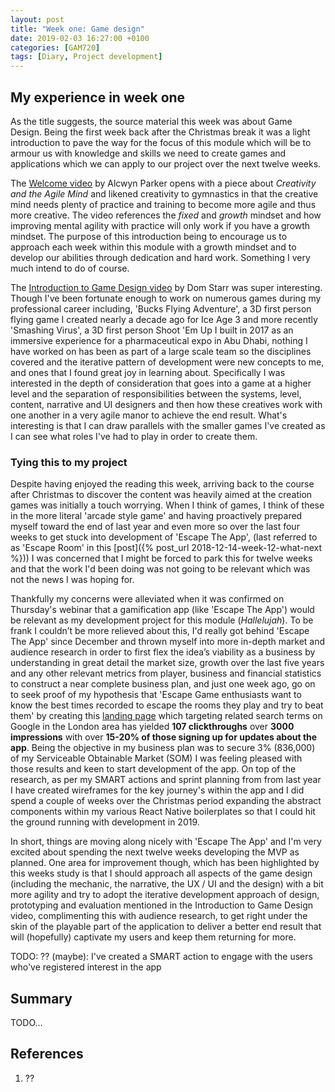 ```yaml
---
layout: post
title: "Week one: Game design"
date: 2019-02-03 16:27:00 +0100
categories: [GAM720]
tags: [Diary, Project development]
---
```


## My experience in week one

As the title suggests, the source material this week was about Game Design. Being the first week back after the Christmas break it was a light introduction to pave the way for the focus of this module which will be to armour us with knowledge and skills we need to create games and applications which we can apply to our project over the next twelve weeks.

The [Welcome video](https://falmouthflexible.instructure.com/courses/296/pages/week-1-introduction?module_item_id=19009) by Alcwyn Parker opens with a piece about *Creativity and the Agile Mind* and likened creativity to gymnastics in that the creative mind needs plenty of practice and training to become more agile and thus more creative. The video references the *fixed* and *growth* mindset and how improving mental agility with practice will only work if you have a growth mindset. The purpose of this introduction being to encourage us to approach each week within this module with a growth mindset and to develop our abilities through dedication and hard work. Something I very much intend to do of course.

The [Introduction to Game Design video](https://falmouthflexible.instructure.com/courses/296/pages/week-1-an-introduction-to-game-design?module_item_id=19013) by Dom Starr was super interesting. Though I've been fortunate enough to work on numerous games during my professional career including, 'Bucks Flying Adventure', a 3D first person flying game I created nearly a decade ago for Ice Age 3 and more recently 'Smashing Virus', a 3D first person Shoot 'Em Up I built in 2017 as an immersive experience for a pharmaceutical expo in Abu Dhabi, nothing I have worked on has been as part of a large scale team so the disciplines covered and the iterative pattern of development were new concepts to me, and ones that I found great joy in learning about. Specifically I was interested in the depth of consideration that goes into a game at a higher level and the separation of responsibilities between the systems, level, content, narrative and UI designers and then how these creatives work with one another in a very agile manor to achieve the end result. What's interesting is that I can draw parallels with the smaller games I've created as I can see what roles I've had to play in order to create them.

### Tying this to my project

Despite having enjoyed the reading this week, arriving back to the course after Christmas to discover the content was heavily aimed at the creation games was initially a touch worrying. When I think of games, I think of these in the more literal 'arcade style game' and having proactively prepared myself toward the end of last year and even more so over the last four weeks to get stuck into development of 'Escape The App', (last referred to as 'Escape Room' in this [post]({% post_url 2018-12-14-week-12-what-next %})) I was concerned that I might be forced to park this for twelve weeks and that the work I'd been doing was not going to be relevant which was not the news I was hoping for.

Thankfully my concerns were alleviated when it was confirmed on Thursday's webinar that a gamification app (like 'Escape The App') would be relevant as my development project for this module (*Hallelujah*). To be frank I couldn’t be more relieved about this, I'd really got behind 'Escape The App' since December and thrown myself into more in-depth market and audience research in order to first flex the idea’s viability as a business by understanding in great detail the market size, growth over the last five years and any other relevant metrics from player, business and financial statistics to construct a near complete business plan, and just one week ago, go on to seek proof of my hypothesis that 'Escape Game enthusiasts want to know the best times recorded to escape the rooms they play and try to beat them' by creating this [landing page](https://www.escapetheapp.com/) which targeting related search terms on Google in the London area has yielded **107 clickthroughs** over **3000 impressions** with over **15-20% of those signing up for updates about the app**. Being the objective in my business plan was to secure 3% (836,000) of my Serviceable Obtainable Market (SOM) I was feeling pleased with those results and keen to start development of the app. On top of the research, as per my SMART actions and sprint planning from from last year I have created wireframes for the key journey's within the app and I did spend a couple of weeks over the Christmas period expanding the abstract components within my various React Native boilerplates so that I could hit the ground running with development in 2019.  

In short, things are moving along nicely with 'Escape The App' and I'm very excited about spending the next twelve weeks developing the MVP as planned. One area for improvement though, which has been highlighted by this weeks study is that I should approach all aspects of the game design (including the mechanic, the narrative, the UX / UI and the design) with a bit more agility and try to adopt the iterative development approach of design, prototyping and evaluation mentioned in the Introduction to Game Design video, complimenting this with audience research, to get right under the skin of the playable part of the application to deliver a better end result that will (hopefully) captivate my users and keep them returning for more.





TODO: ?? (maybe): I've created a SMART action to engage with the users who've registered interest in the app

## Summary

TODO...

## References

1. ??
